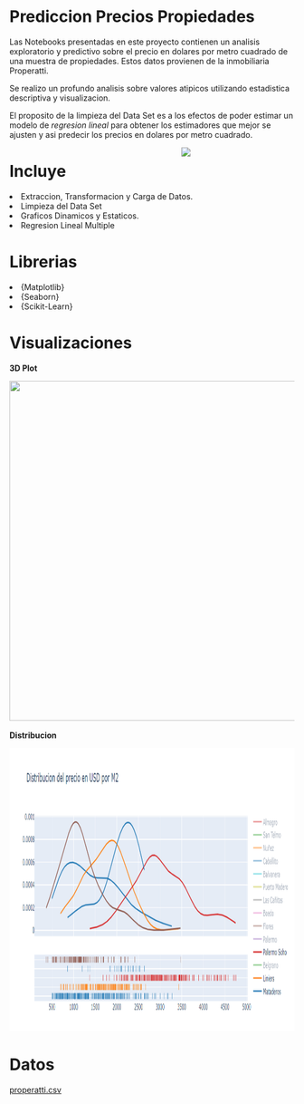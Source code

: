 # Prediccion Precios Propiedades


Las Notebooks presentadas en este proyecto contienen un analisis exploratorio y predictivo sobre el precio en dolares por metro cuadrado de una muestra de propiedades. Estos datos provienen de la inmobiliaria Properatti.

Se realizo un profundo analisis sobre valores atipicos utilizando estadistica descriptiva y visualizacion.

El proposito de la limpieza del Data Set es a los efectos de poder estimar un modelo de *regresion lineal* para obtener los estimadores que mejor se ajusten y asi predecir los precios en dolares por metro cuadrado.



<p>
<a href="https://scikit-learn.org/stable/" rel="nofollow"><img src="https://d33wubrfki0l68.cloudfront.net/f693dd79628fbdfa9bb751af7b1ea9888dfb2aee/07cab/static/uploads/scikit-learn.webp" align="right" width="200" style="max-width: 100%;"></a>
</p>




# Incluye

<ui>

<li>
Extraccion, Transformacion y Carga de Datos.
</li>

<li>
Limpieza del Data Set
</li>

<li>
Graficos Dinamicos y Estaticos.
</li>

<li>
Regresion Lineal Multiple
</li>

</ui>




# Librerias

<ui>

<li>
{Matplotlib}
</li>

<li>
{Seaborn}
</li>

<li>
{Scikit-Learn}
</li>


</ui>

# Visualizaciones

**3D Plot**

<p align="center">
  <img 
    width="800"
    height="600"
    src="Img/plot3d.gif"
  >
</p>

**Distribucion**

<p align="center">
  <img 
    width="800"
    height="500"
    src="Img/distr.png"
  >
</p>







# Datos


[properatti.csv](https://drive.google.com/file/d/1q25gqE943_Rhq9ejUrAVQSC-m3-O6XGF/view?usp=sharing)

